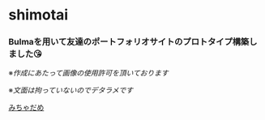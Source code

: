 # shimotai


### Bulmaを用いて友達のポートフォリオサイトのプロトタイプ構築しました😘
※*作成にあたって画像の使用許可を頂いております*  

※*文面は拘っていないのでデタラメです*  

[みちゃだめ](https://ayunem.github.io/shimotai/)
